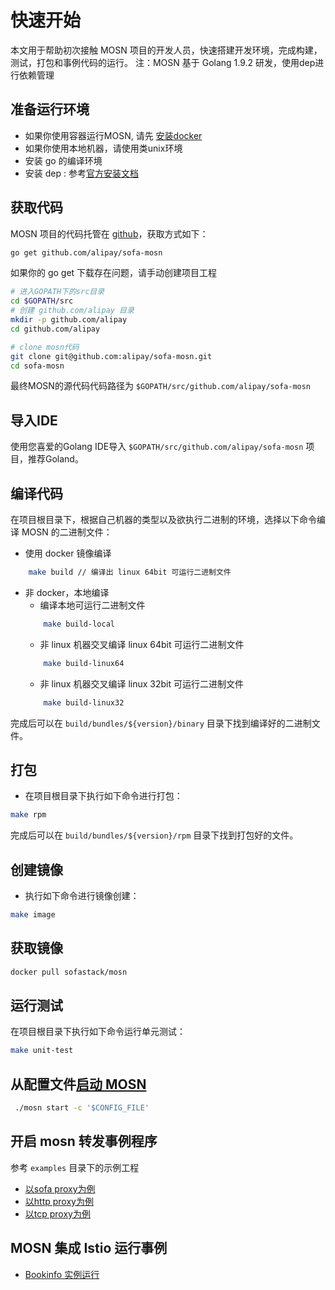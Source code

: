 # 快速开始

本文用于帮助初次接触 MOSN 项目的开发人员，快速搭建开发环境，完成构建，测试，打包和事例代码的运行。
注：MOSN 基于 Golang 1.9.2 研发，使用dep进行依赖管理

## 准备运行环境

+ 如果你使用容器运行MOSN, 请先 [安装docker](https://docs.docker.com/install/)
+ 如果你使用本地机器，请使用类unix环境
+ 安装 go 的编译环境 
+ 安装 dep : 参考[官方安装文档](https://golang.github.io/dep/docs/installation.html)

## 获取代码

MOSN 项目的代码托管在 [github](https://github.com/alipay/sofa-mosn)，获取方式如下：

```bash
go get github.com/alipay/sofa-mosn
```

如果你的 go get 下载存在问题，请手动创建项目工程

```bash
# 进入GOPATH下的src目录
cd $GOPATH/src
# 创建 github.com/alipay 目录
mkdir -p github.com/alipay
cd github.com/alipay

# clone mosn代码
git clone git@github.com:alipay/sofa-mosn.git
cd sofa-mosn
```

最终MOSN的源代码代码路径为 `$GOPATH/src/github.com/alipay/sofa-mosn`

## 导入IDE

使用您喜爱的Golang IDE导入 `$GOPATH/src/github.com/alipay/sofa-mosn` 项目，推荐Goland。

## 编译代码

在项目根目录下，根据自己机器的类型以及欲执行二进制的环境，选择以下命令编译 MOSN 的二进制文件：
+ 使用 docker 镜像编译
```bash
    make build // 编译出 linux 64bit 可运行二进制文件
```
+ 非 docker，本地编译
    + 编译本地可运行二进制文件
    ```bash
        make build-local
    ```
    + 非 linux 机器交叉编译 linux 64bit 可运行二进制文件
    ```bash
        make build-linux64
    ```
    + 非 linux 机器交叉编译 linux 32bit 可运行二进制文件
    ```bash
        make build-linux32
    ```
完成后可以在 `build/bundles/${version}/binary` 目录下找到编译好的二进制文件。

## 打包

+ 在项目根目录下执行如下命令进行打包：

```bash
make rpm
```

完成后可以在 `build/bundles/${version}/rpm` 目录下找到打包好的文件。

## 创建镜像
+ 执行如下命令进行镜像创建：

```bash
make image
```

## 获取镜像

```bash
docker pull sofastack/mosn
```

## 运行测试
在项目根目录下执行如下命令运行单元测试：

```bash
make unit-test
```

## 从配置文件[启动 MOSN](../reference/HowtoStartMosnFromConfig.md)

```bash
 ./mosn start -c '$CONFIG_FILE'
```

## 开启 mosn 转发事例程序

参考 `examples` 目录下的示例工程

+ [以sofa proxy为例](../develop/testandsamples/RunMosnSofaProxy.md)
+ [以http proxy为例](RunMosnHttpProxy.md)
+ [以tcp proxy为例](../develop/testandsamples/RunMosnTCPProxy.md)

## MOSN 集成 Istio 运行事例
+ [Bookinfo 实例运行](RunMosnWithIstio.md)